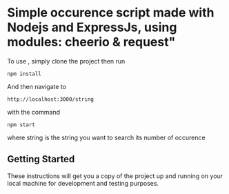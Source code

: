 
 # Simple occurence script made with Nodejs and ExpressJs, using modules: cheerio & request" 

To use , simply clone the project then run
```
npm install
```

And then navigate to 

```
http://localhost:3000/string
```
with the command
```
npm start
```
where string is the string you want to search its number of occurence
## Getting Started

These instructions will get you a copy of the project up and running on your local machine for development and testing purposes.
